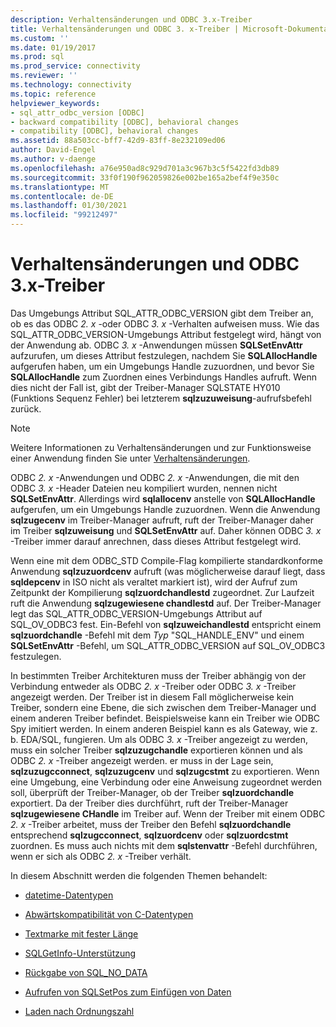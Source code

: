 ```yaml
---
description: Verhaltensänderungen und ODBC 3.x-Treiber
title: Verhaltensänderungen und ODBC 3. x-Treiber | Microsoft-Dokumentation
ms.custom: ''
ms.date: 01/19/2017
ms.prod: sql
ms.prod_service: connectivity
ms.reviewer: ''
ms.technology: connectivity
ms.topic: reference
helpviewer_keywords:
- sql_attr_odbc_version [ODBC]
- backward compatibility [ODBC], behavioral changes
- compatibility [ODBC], behavioral changes
ms.assetid: 88a503cc-bff7-42d9-83ff-8e232109ed06
author: David-Engel
ms.author: v-daenge
ms.openlocfilehash: a76e950ad8c929d701a3c967b3c5f5422fd3db89
ms.sourcegitcommit: 33f0f190f962059826e002be165a2bef4f9e350c
ms.translationtype: MT
ms.contentlocale: de-DE
ms.lasthandoff: 01/30/2021
ms.locfileid: "99212497"
---
```

# <a name="behavioral-changes-and-odbc-3x-drivers"></a>Verhaltensänderungen und ODBC 3.x-Treiber
Das Umgebungs Attribut SQL_ATTR_ODBC_VERSION gibt dem Treiber an, ob es das ODBC *2. x* -oder ODBC *3. x* -Verhalten aufweisen muss. Wie das SQL_ATTR_ODBC_VERSION-Umgebungs Attribut festgelegt wird, hängt von der Anwendung ab. ODBC *3. x* -Anwendungen müssen **SQLSetEnvAttr** aufzurufen, um dieses Attribut festzulegen, nachdem Sie **SQLAllocHandle** aufgerufen haben, um ein Umgebungs Handle zuzuordnen, und bevor Sie **SQLAllocHandle** zum Zuordnen eines Verbindungs Handles aufruft. Wenn dies nicht der Fall ist, gibt der Treiber-Manager SQLSTATE HY010 (Funktions Sequenz Fehler) bei letzterem **sqlzuzuweisung**-aufrufsbefehl zurück.  
  
> [!NOTE]  
>  Weitere Informationen zu Verhaltensänderungen und zur Funktionsweise einer Anwendung finden Sie unter [Verhaltensänderungen](../../../odbc/reference/develop-app/behavioral-changes.md).  
  
 ODBC *2. x* -Anwendungen und ODBC *2. x* -Anwendungen, die mit den ODBC *3. x* -Header Dateien neu kompiliert wurden, nennen nicht **SQLSetEnvAttr**. Allerdings wird **sqlallocenv** anstelle von **SQLAllocHandle** aufgerufen, um ein Umgebungs Handle zuzuordnen. Wenn die Anwendung **sqlzugecenv** im Treiber-Manager aufruft, ruft der Treiber-Manager daher im Treiber **sqlzuweisung** und **SQLSetEnvAttr** auf. Daher können ODBC *3. x* -Treiber immer darauf anrechnen, dass dieses Attribut festgelegt wird.  
  
 Wenn eine mit dem ODBC_STD Compile-Flag kompilierte standardkonforme Anwendung **sqlzuzuordcenv** aufruft (was möglicherweise darauf liegt, dass **sqldepcenv** in ISO nicht als veraltet markiert ist), wird der Aufruf zum Zeitpunkt der Kompilierung **sqlzuordchandlestd** zugeordnet. Zur Laufzeit ruft die Anwendung **sqlzugewiesene chandlestd** auf. Der Treiber-Manager legt das SQL_ATTR_ODBC_VERSION-Umgebungs Attribut auf SQL_OV_ODBC3 fest. Ein-Befehl von **sqlzuweichandlestd** entspricht einem **sqlzuordchandle** -Befehl mit dem *Typ* "SQL_HANDLE_ENV" und einem **SQLSetEnvAttr** -Befehl, um SQL_ATTR_ODBC_VERSION auf SQL_OV_ODBC3 festzulegen.  
  
 In bestimmten Treiber Architekturen muss der Treiber abhängig von der Verbindung entweder als ODBC *2. x* -Treiber oder ODBC *3. x* -Treiber angezeigt werden. Der Treiber ist in diesem Fall möglicherweise kein Treiber, sondern eine Ebene, die sich zwischen dem Treiber-Manager und einem anderen Treiber befindet. Beispielsweise kann ein Treiber wie ODBC Spy imitiert werden. In einem anderen Beispiel kann es als Gateway, wie z. b. EDA/SQL, fungieren. Um als ODBC *3. x* -Treiber angezeigt zu werden, muss ein solcher Treiber **sqlzuzugchandle** exportieren können und als ODBC *2. x* -Treiber angezeigt werden. er muss in der Lage sein, **sqlzuzugcconnect**, **sqlzuzugcenv** und **sqlzugcstmt** zu exportieren. Wenn eine Umgebung, eine Verbindung oder eine Anweisung zugeordnet werden soll, überprüft der Treiber-Manager, ob der Treiber **sqlzuordchandle** exportiert. Da der Treiber dies durchführt, ruft der Treiber-Manager **sqlzugewiesene CHandle** im Treiber auf. Wenn der Treiber mit einem ODBC *2. x* -Treiber arbeitet, muss der Treiber den Befehl **sqlzuordchandle** entsprechend **sqlzugcconnect**, **sqlzuordcenv** oder **sqlzuordcstmt** zuordnen. Es muss auch nichts mit dem **sqlstenvattr** -Befehl durchführen, wenn er sich als ODBC *2. x* -Treiber verhält.  
  
 In diesem Abschnitt werden die folgenden Themen behandelt:  
  
-   [datetime-Datentypen](../../../odbc/reference/appendixes/datetime-data-types.md)  
  
-   [Abwärtskompatibilität von C-Datentypen](../../../odbc/reference/appendixes/backward-compatibility-of-c-data-types.md)  
  
-   [Textmarke mit fester Länge](../../../odbc/reference/appendixes/fixed-length-bookmarks.md)  
  
-   [SQLGetInfo-Unterstützung](../../../odbc/reference/appendixes/sqlgetinfo-support.md)  
  
-   [Rückgabe von SQL_NO_DATA](../../../odbc/reference/appendixes/returning-sql-no-data.md)  
  
-   [Aufrufen von SQLSetPos zum Einfügen von Daten](../../../odbc/reference/appendixes/calling-sqlsetpos-to-insert-data.md)  
  
-   [Laden nach Ordnungszahl](../../../odbc/reference/appendixes/loading-by-ordinal.md)
